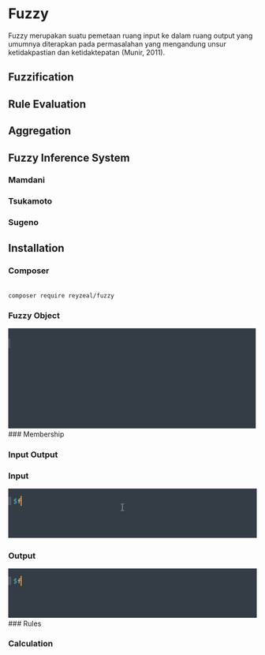 # Fuzzy

Fuzzy merupakan suatu pemetaan ruang input ke dalam ruang output yang umumnya diterapkan pada permasalahan yang mengandung unsur ketidakpastian dan ketidaktepatan (Munir, 2011).

## Fuzzification

## Rule Evaluation

## Aggregation

## Fuzzy Inference System

### Mamdani

### Tsukamoto

### Sugeno

## Installation

### Composer
<pre><code>
composer require reyzeal/fuzzy
</code></pre>

### Fuzzy Object
<img src="https://github.com/reyzeal/fuzzy/blob/master/img/1.gif">
### Membership

### Input Output
<h3>Input</h3>
<img src="https://github.com/reyzeal/fuzzy/blob/master/img/2.gif">
<h3>Output</h3>
<img src="https://github.com/reyzeal/fuzzy/blob/master/img/3.gif">
### Rules

### Calculation


